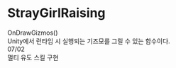 # StrayGirlRaising
OnDrawGizmos()<br/>
Unity에서 런타임 시 실행되는 기즈모를 그릴 수 있는 함수이다. <br/>
07/02<br/>
멀티 유도 스킬 구현<br/>
